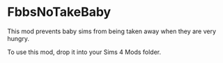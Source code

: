 # FbbsNoTakeBaby
 This mod prevents baby sims from being taken away when they are very hungry.

 To use this mod, drop it into your Sims 4 Mods folder.

